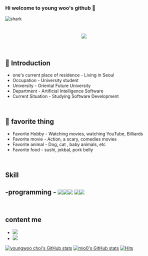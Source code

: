 ### Hi welcome to young woo's github 👋
![shark](https://capsule-render.vercel.app/api?type=shark&color=gradient&height=140)
<h1 align="center">
  <a href="https://git.io/typing-svg">
    <img src="https://readme-typing-svg.demolab.com?font=Fira+Code&pause=1000&color=000000&center=true&lines=Hi%2C+i'm+young+woo+choi+%F0%9F%91%8B;Nice+to+meet+you+%F0%9F%98%86">
  </a>
</h1>


<br>

## 🪪 Introduction
- one's current place of residence - Living in Seoul
- Occupation - University student
- University - Oriental Future University
- Department - Artificial Intelligence Software
- Current Situation - Studying Software Development
<br>

## 🪪 favorite thing
- Favorite Hobby - Watching movies, watching YouTube, Billiards
- Favorite movie - Action, a scary, comedies movies
- Favorite animal - Dog, cat , baby animals, etc
- Favorite food - sushi, jokbal, pork belly
<br>

## Skill
-programming - <img src="https://img.shields.io/badge/Eclipse-2C2255?style=for-the-badge&logo=eclipse&logoColor=white"/><img src="https://img.shields.io/badge/VSCode-0078D4?style=for-the-badge&logo=visual%20studio%20code&logoColor=white"/><img src="https://img.shields.io/badge/python-3776AB?style=for-the-badge&logo=python&logoColor=white">
<img src="https://img.shields.io/badge/VSCode-0078D4?style=for-the-badge&logo=visual%20studio%20code&logoColor=white"/><img src="https://img.shields.io/badge/java-%23ED8B00.svg?style=for-the-badge&logo=openjdk&logoColor=white">
-
<br>


## content me
- <a href="https://m.blog.naver.com/test_-"><img src="https://img.shields.io/badge/My naver blog-03C75A?style=flat Sponsors&logoColor=yellow&link=블로그 주소"/></a>
- <a href="https://www.instagram.com/young__ooh/?next=https%3A%2F%2Fwww.instagram.com%2Faccounts%2Fonetap%2F%3Fnext%3D%252F%26__coig_login%3D1" target="_blank"><img src="https://img.shields.io/badge/Instagram-E4405F?style=flat-square&logo=Instagram&logoColor=white"/></a>







[![youngwoo choi's GitHub stats](https://github-readme-streak-stats.herokuapp.com/?user=youngwoo28)](https://github.com/youngwoo28)
[![mio0's GitHub stats](https://github-readme-stats.vercel.app/api?username=choiyoungwoo)](https://github.com/youngwoo28/github-readme-stats)
[![Hits](https://hits.seeyoufarm.com/api/count/incr/badge.svg?url=https%3A%2F%2Fgithub.com%2Fmin-0&count_bg=%2345DF22&title_bg=%23555555&icon=github.svg&icon_color=%23FFE4C4&title=hits&edge_flat=false)](https://hits.seeyoufarm.com)




